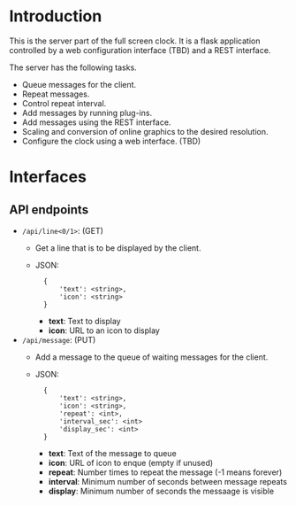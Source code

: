 # Introduction

This is the server part of the full screen clock. It is a flask application
controlled by a web configuration interface (TBD) and a REST interface.

The server has the following tasks.

 * Queue messages for the client.
 * Repeat messages.
 * Control repeat interval.
 * Add messages by running plug-ins.
 * Add messages using the REST interface.
 * Scaling and conversion of online graphics to the desired resolution.
 * Configure the clock using a web interface. (TBD)

# Interfaces

## API endpoints

 * `/api/line<0/1>`: (GET)
    * Get a line that is to be displayed by the client.
    * JSON:

            {
                'text': <string>,
                'icon': <string>
            }

        * **text**: Text to display
        * **icon**: URL to an icon to display
 * `/api/message`: (PUT)
    * Add a message to the queue of waiting messages for the client.
    * JSON:

            {
                'text': <string>,
                'icon': <string>,
                'repeat': <int>,
                'interval_sec': <int>
                'display_sec': <int>
            }

        * **text**: Text of the message to queue
        * **icon**: URL of icon to enque (empty if unused)
        * **repeat**: Number times to repeat the message (-1 means forever)
        * **interval**: Minimum number of seconds between message repeats
        * **display**: Minimum number of seconds the messaage is visible
